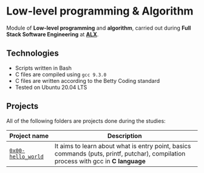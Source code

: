 # Low-level programming & Algorithm

Module of **Low-level programming** and **algorithm**, carried out during **Full Stack Software Engineering** at **[ALX](https://alx-intranet.hbtn.io/)**.

## Technologies
* Scripts written in Bash
* C files are compiled using `gcc 9.3.0`
* C files are written according to the Betty Coding standard
* Tested on Ubuntu 20.04 LTS

## Projects
All of the following folders are projects done during the studies:

| Project name | Description |
| ------------ | ----------- |
| [`0x00-hello_world`](https://github.com/Tecnophille/alx-low_level_programming/tree/master/0x00-hello_world) | It aims to learn about what is entry point, basics commands (puts, printf, putchar), compilation process with gcc in **C language** |
